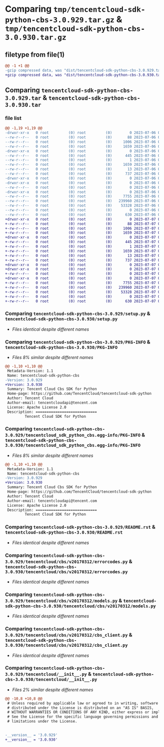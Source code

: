 # Comparing `tmp/tencentcloud-sdk-python-cbs-3.0.929.tar.gz` & `tmp/tencentcloud-sdk-python-cbs-3.0.930.tar.gz`

## filetype from file(1)

```diff
@@ -1 +1 @@
-gzip compressed data, was "dist/tencentcloud-sdk-python-cbs-3.0.929.tar", last modified: Thu Jul  6 00:20:53 2023, max compression
+gzip compressed data, was "dist/tencentcloud-sdk-python-cbs-3.0.930.tar", last modified: Fri Jul  7 00:18:25 2023, max compression
```

## Comparing `tencentcloud-sdk-python-cbs-3.0.929.tar` & `tencentcloud-sdk-python-cbs-3.0.930.tar`

### file list

```diff
@@ -1,19 +1,19 @@
-drwxr-xr-x   0 root         (0) root         (0)        0 2023-07-06 00:20:53.000000 tencentcloud-sdk-python-cbs-3.0.929/
--rw-r--r--   0 root         (0) root         (0)       88 2023-07-06 00:20:53.000000 tencentcloud-sdk-python-cbs-3.0.929/setup.cfg
--rw-r--r--   0 root         (0) root         (0)     1006 2023-07-06 00:20:53.000000 tencentcloud-sdk-python-cbs-3.0.929/setup.py
--rw-r--r--   0 root         (0) root         (0)     1659 2023-07-06 00:20:53.000000 tencentcloud-sdk-python-cbs-3.0.929/PKG-INFO
-drwxr-xr-x   0 root         (0) root         (0)        0 2023-07-06 00:20:53.000000 tencentcloud-sdk-python-cbs-3.0.929/tencentcloud_sdk_python_cbs.egg-info/
--rw-r--r--   0 root         (0) root         (0)      445 2023-07-06 00:20:53.000000 tencentcloud-sdk-python-cbs-3.0.929/tencentcloud_sdk_python_cbs.egg-info/SOURCES.txt
--rw-r--r--   0 root         (0) root         (0)        1 2023-07-06 00:20:53.000000 tencentcloud-sdk-python-cbs-3.0.929/tencentcloud_sdk_python_cbs.egg-info/dependency_links.txt
--rw-r--r--   0 root         (0) root         (0)     1659 2023-07-06 00:20:53.000000 tencentcloud-sdk-python-cbs-3.0.929/tencentcloud_sdk_python_cbs.egg-info/PKG-INFO
--rw-r--r--   0 root         (0) root         (0)       13 2023-07-06 00:20:53.000000 tencentcloud-sdk-python-cbs-3.0.929/tencentcloud_sdk_python_cbs.egg-info/top_level.txt
--rw-r--r--   0 root         (0) root         (0)      737 2023-07-06 00:20:53.000000 tencentcloud-sdk-python-cbs-3.0.929/README.rst
-drwxr-xr-x   0 root         (0) root         (0)        0 2023-07-06 00:20:53.000000 tencentcloud-sdk-python-cbs-3.0.929/tencentcloud/
-drwxr-xr-x   0 root         (0) root         (0)        0 2023-07-06 00:20:53.000000 tencentcloud-sdk-python-cbs-3.0.929/tencentcloud/cbs/
--rw-r--r--   0 root         (0) root         (0)        0 2023-07-06 00:20:53.000000 tencentcloud-sdk-python-cbs-3.0.929/tencentcloud/cbs/__init__.py
-drwxr-xr-x   0 root         (0) root         (0)        0 2023-07-06 00:20:53.000000 tencentcloud-sdk-python-cbs-3.0.929/tencentcloud/cbs/v20170312/
--rw-r--r--   0 root         (0) root         (0)     7755 2023-07-06 00:20:53.000000 tencentcloud-sdk-python-cbs-3.0.929/tencentcloud/cbs/v20170312/errorcodes.py
--rw-r--r--   0 root         (0) root         (0)   239960 2023-07-06 00:20:53.000000 tencentcloud-sdk-python-cbs-3.0.929/tencentcloud/cbs/v20170312/models.py
--rw-r--r--   0 root         (0) root         (0)    53328 2023-07-06 00:20:53.000000 tencentcloud-sdk-python-cbs-3.0.929/tencentcloud/cbs/v20170312/cbs_client.py
--rw-r--r--   0 root         (0) root         (0)        0 2023-07-06 00:20:53.000000 tencentcloud-sdk-python-cbs-3.0.929/tencentcloud/cbs/v20170312/__init__.py
--rw-r--r--   0 root         (0) root         (0)      630 2023-07-06 00:20:53.000000 tencentcloud-sdk-python-cbs-3.0.929/tencentcloud/__init__.py
+drwxr-xr-x   0 root         (0) root         (0)        0 2023-07-07 00:18:25.000000 tencentcloud-sdk-python-cbs-3.0.930/
+-rw-r--r--   0 root         (0) root         (0)       88 2023-07-07 00:18:25.000000 tencentcloud-sdk-python-cbs-3.0.930/setup.cfg
+-rw-r--r--   0 root         (0) root         (0)     1006 2023-07-07 00:18:25.000000 tencentcloud-sdk-python-cbs-3.0.930/setup.py
+-rw-r--r--   0 root         (0) root         (0)     1659 2023-07-07 00:18:25.000000 tencentcloud-sdk-python-cbs-3.0.930/PKG-INFO
+drwxr-xr-x   0 root         (0) root         (0)        0 2023-07-07 00:18:25.000000 tencentcloud-sdk-python-cbs-3.0.930/tencentcloud_sdk_python_cbs.egg-info/
+-rw-r--r--   0 root         (0) root         (0)      445 2023-07-07 00:18:25.000000 tencentcloud-sdk-python-cbs-3.0.930/tencentcloud_sdk_python_cbs.egg-info/SOURCES.txt
+-rw-r--r--   0 root         (0) root         (0)        1 2023-07-07 00:18:25.000000 tencentcloud-sdk-python-cbs-3.0.930/tencentcloud_sdk_python_cbs.egg-info/dependency_links.txt
+-rw-r--r--   0 root         (0) root         (0)     1659 2023-07-07 00:18:25.000000 tencentcloud-sdk-python-cbs-3.0.930/tencentcloud_sdk_python_cbs.egg-info/PKG-INFO
+-rw-r--r--   0 root         (0) root         (0)       13 2023-07-07 00:18:25.000000 tencentcloud-sdk-python-cbs-3.0.930/tencentcloud_sdk_python_cbs.egg-info/top_level.txt
+-rw-r--r--   0 root         (0) root         (0)      737 2023-07-07 00:18:25.000000 tencentcloud-sdk-python-cbs-3.0.930/README.rst
+drwxr-xr-x   0 root         (0) root         (0)        0 2023-07-07 00:18:25.000000 tencentcloud-sdk-python-cbs-3.0.930/tencentcloud/
+drwxr-xr-x   0 root         (0) root         (0)        0 2023-07-07 00:18:25.000000 tencentcloud-sdk-python-cbs-3.0.930/tencentcloud/cbs/
+-rw-r--r--   0 root         (0) root         (0)        0 2023-07-07 00:18:25.000000 tencentcloud-sdk-python-cbs-3.0.930/tencentcloud/cbs/__init__.py
+drwxr-xr-x   0 root         (0) root         (0)        0 2023-07-07 00:18:25.000000 tencentcloud-sdk-python-cbs-3.0.930/tencentcloud/cbs/v20170312/
+-rw-r--r--   0 root         (0) root         (0)     7755 2023-07-07 00:18:25.000000 tencentcloud-sdk-python-cbs-3.0.930/tencentcloud/cbs/v20170312/errorcodes.py
+-rw-r--r--   0 root         (0) root         (0)   239960 2023-07-07 00:18:25.000000 tencentcloud-sdk-python-cbs-3.0.930/tencentcloud/cbs/v20170312/models.py
+-rw-r--r--   0 root         (0) root         (0)    53328 2023-07-07 00:18:25.000000 tencentcloud-sdk-python-cbs-3.0.930/tencentcloud/cbs/v20170312/cbs_client.py
+-rw-r--r--   0 root         (0) root         (0)        0 2023-07-07 00:18:25.000000 tencentcloud-sdk-python-cbs-3.0.930/tencentcloud/cbs/v20170312/__init__.py
+-rw-r--r--   0 root         (0) root         (0)      630 2023-07-07 00:18:25.000000 tencentcloud-sdk-python-cbs-3.0.930/tencentcloud/__init__.py
```

### Comparing `tencentcloud-sdk-python-cbs-3.0.929/setup.py` & `tencentcloud-sdk-python-cbs-3.0.930/setup.py`

 * *Files identical despite different names*

### Comparing `tencentcloud-sdk-python-cbs-3.0.929/PKG-INFO` & `tencentcloud-sdk-python-cbs-3.0.930/PKG-INFO`

 * *Files 8% similar despite different names*

```diff
@@ -1,10 +1,10 @@
 Metadata-Version: 1.1
 Name: tencentcloud-sdk-python-cbs
-Version: 3.0.929
+Version: 3.0.930
 Summary: Tencent Cloud Cbs SDK for Python
 Home-page: https://github.com/TencentCloud/tencentcloud-sdk-python
 Author: Tencent Cloud
 Author-email: tencentcloudapi@tencent.com
 License: Apache License 2.0
 Description: ============================
         Tencent Cloud SDK for Python
```

### Comparing `tencentcloud-sdk-python-cbs-3.0.929/tencentcloud_sdk_python_cbs.egg-info/PKG-INFO` & `tencentcloud-sdk-python-cbs-3.0.930/tencentcloud_sdk_python_cbs.egg-info/PKG-INFO`

 * *Files 8% similar despite different names*

```diff
@@ -1,10 +1,10 @@
 Metadata-Version: 1.1
 Name: tencentcloud-sdk-python-cbs
-Version: 3.0.929
+Version: 3.0.930
 Summary: Tencent Cloud Cbs SDK for Python
 Home-page: https://github.com/TencentCloud/tencentcloud-sdk-python
 Author: Tencent Cloud
 Author-email: tencentcloudapi@tencent.com
 License: Apache License 2.0
 Description: ============================
         Tencent Cloud SDK for Python
```

### Comparing `tencentcloud-sdk-python-cbs-3.0.929/README.rst` & `tencentcloud-sdk-python-cbs-3.0.930/README.rst`

 * *Files identical despite different names*

### Comparing `tencentcloud-sdk-python-cbs-3.0.929/tencentcloud/cbs/v20170312/errorcodes.py` & `tencentcloud-sdk-python-cbs-3.0.930/tencentcloud/cbs/v20170312/errorcodes.py`

 * *Files identical despite different names*

### Comparing `tencentcloud-sdk-python-cbs-3.0.929/tencentcloud/cbs/v20170312/models.py` & `tencentcloud-sdk-python-cbs-3.0.930/tencentcloud/cbs/v20170312/models.py`

 * *Files identical despite different names*

### Comparing `tencentcloud-sdk-python-cbs-3.0.929/tencentcloud/cbs/v20170312/cbs_client.py` & `tencentcloud-sdk-python-cbs-3.0.930/tencentcloud/cbs/v20170312/cbs_client.py`

 * *Files identical despite different names*

### Comparing `tencentcloud-sdk-python-cbs-3.0.929/tencentcloud/__init__.py` & `tencentcloud-sdk-python-cbs-3.0.930/tencentcloud/__init__.py`

 * *Files 2% similar despite different names*

```diff
@@ -10,8 +10,8 @@
 # Unless required by applicable law or agreed to in writing, software
 # distributed under the License is distributed on an "AS IS" BASIS,
 # WITHOUT WARRANTIES OR CONDITIONS OF ANY KIND, either express or implied.
 # See the License for the specific language governing permissions and
 # limitations under the License.
 
 
-__version__ = '3.0.929'
+__version__ = '3.0.930'
```

